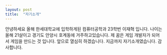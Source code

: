 ```yaml
---
layout: post
title:  "자기소개"
---
```

안녕하세요 올해 한세대학교에 입학하게된 컴퓨터공학과 23학번 이재혁 입니다. 나이는 올해 21살이고 경기도 안양시 호계동에 거주하고있습니다. 제 꿈은 게임 개발자가 되어서 게임을 만드는 것 입니다. 앞으로 열심히 하겠습니다. 지금까지 자기소개였습니다. 감사합니다. 
